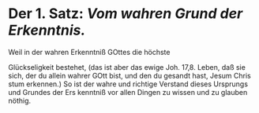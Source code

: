 <!--
OCR: content-0042.xml
Buchseite: 25
-->

Der 1. Satz: *Vom wahren Grund der Erkenntnis.*
===============================================



Weil in der wahren Erkenntniß GOttes die höchste

Glückseligkeit bestehet, (das ist aber das ewige Joh. 17,8.
Leben, daß sie sich, der du allein wahrer GOtt
bist, und den du gesandt hast, Jesum Chris
stum erkennen.) So ist der wahre und richtige
Verstand dieses Ursprungs und Grundes der Ers
kenntniß vor allen Dingen zu wissen und zu glauben
nöthig.